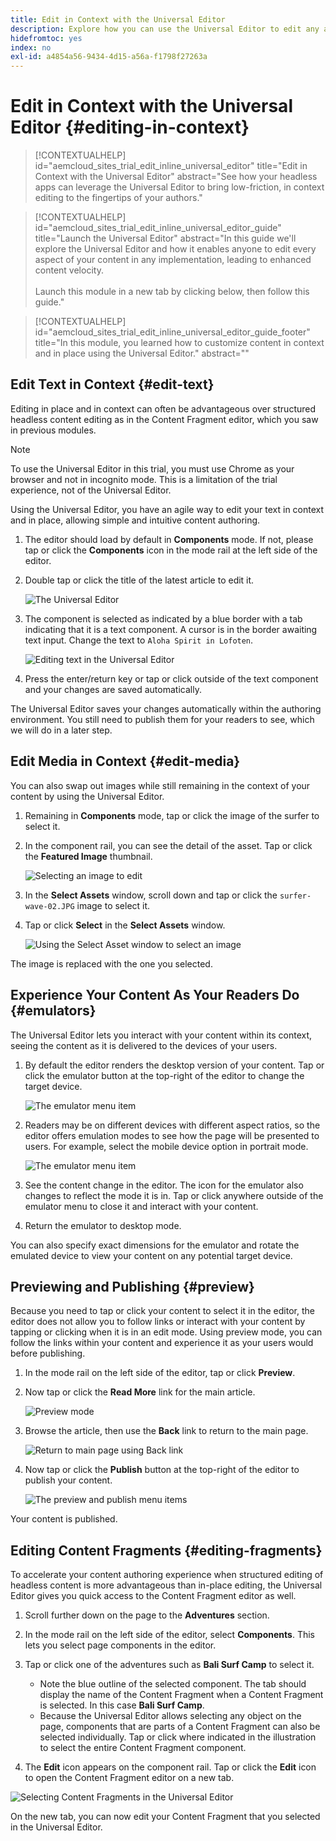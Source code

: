 ```yaml
---
title: Edit in Context with the Universal Editor
description: Explore how you can use the Universal Editor to edit any aspect of your content in place and in context in any implementation.
hidefromtoc: yes
index: no
exl-id: a4854a56-9434-4d15-a56a-f1798f27263a
---
```


# Edit in Context with the Universal Editor {#editing-in-context}

>[!CONTEXTUALHELP]
>id="aemcloud_sites_trial_edit_inline_universal_editor"
>title="Edit in Context with the Universal Editor"
>abstract="See how your headless apps can leverage the Universal Editor to bring low-friction, in context editing to the fingertips of your authors."

>[!CONTEXTUALHELP]
>id="aemcloud_sites_trial_edit_inline_universal_editor_guide"
>title="Launch the Universal Editor"
>abstract="In this guide we'll explore the Universal Editor and how it enables anyone to edit every aspect of your content in any implementation, leading to enhanced content velocity.<br><br>Launch this module in a new tab by clicking below, then follow this guide."

>[!CONTEXTUALHELP]
>id="aemcloud_sites_trial_edit_inline_universal_editor_guide_footer"
>title="In this module, you learned how to customize content in context and in place using the Universal Editor."
>abstract=""

## Edit Text in Context {#edit-text}

Editing in place and in context can often be advantageous over structured headless content editing as in the Content Fragment editor, which you saw in previous modules.

>[!NOTE]
>
>To use the Universal Editor in this trial, you must use Chrome as your browser and not in incognito mode. This is a limitation of the trial experience, not of the Universal Editor.

Using the Universal Editor, you have an agile way to edit your text in context and in place, allowing simple and intuitive content authoring.

1. The editor should load by default in **Components** mode. If not, please tap or click the **Components** icon in the mode rail at the left side of the editor.

1. Double tap or click the title of the latest article to edit it.

   ![The Universal Editor](assets/do-not-localize/ue-component-mode.png)

1. The component is selected as indicated by a blue border with a tab indicating that it is a text component. A cursor is in the border awaiting text input. Change the text to `Aloha Spirit in Lofoten`.

   ![Editing text in the Universal Editor](assets/do-not-localize/ue-edit-text-2.png)

1. Press the enter/return key or tap or click outside of the text component and your changes are saved automatically.

The Universal Editor saves your changes automatically within the authoring environment. You still need to publish them for your readers to see, which we will do in a later step.

## Edit Media in Context {#edit-media}

You can also swap out images while still remaining in the context of your content by using the Universal Editor.

1. Remaining in **Components** mode, tap or click the image of the surfer to select it.

1. In the component rail, you can see the detail of the asset. Tap or click the **Featured Image** thumbnail.

   ![Selecting an image to edit](assets/do-not-localize/ue-edit-media.png)

1. In the **Select Assets** window, scroll down and tap or click the `surfer-wave-02.JPG` image to select it.

1. Tap or click **Select** in the **Select Assets** window.

   ![Using the Select Asset window to select an image](assets/do-not-localize/ue-select-asset.png)

The image is replaced with the one you selected.

## Experience Your Content As Your Readers Do {#emulators}

The Universal Editor lets you interact with your content within its context, seeing the content as it is delivered to the devices of your users.

1. By default the editor renders the desktop version of your content. Tap or click the emulator button at the top-right of the editor to change the target device.

   ![The emulator menu item](assets/do-not-localize/ue-emulator-1.png)

1. Readers may be on different devices with different aspect ratios, so the editor offers emulation modes to see how the page will be presented to users. For example, select the mobile device option in portrait mode.

   ![The emulator menu item](assets/do-not-localize/ue-emulator-2.png)

1. See the content change in the editor. The icon for the emulator also changes to reflect the mode it is in. Tap or click anywhere outside of the emulator menu to close it and interact with your content.

1. Return the emulator to desktop mode.

You can also specify exact dimensions for the emulator and rotate the emulated device to view your content on any potential target device.

## Previewing and Publishing {#preview}

Because you need to tap or click your content to select it in the editor, the editor does not allow you to follow links or interact with your content by tapping or clicking when it is in an edit mode. Using preview mode, you can follow the links within your content and experience it as your users would before publishing.

1. In the mode rail on the left side of the editor, tap or click **Preview**.

1. Now tap or click the **Read More** link for the main article.

   ![Preview mode](assets/do-not-localize/ue-preview-publish-1.png)

1. Browse the article, then use the **Back** link to return to the main page.

   ![Return to main page using Back link](assets/do-not-localize/ue-preview-publish-3.png)

1. Now tap or click the **Publish** button at the top-right of the editor to publish your content.

   ![The preview and publish menu items](assets/do-not-localize/ue-preview-publish-4.png)

Your content is published.

## Editing Content Fragments {#editing-fragments}

To accelerate your content authoring experience when structured editing of headless content is more advantageous than in-place editing, the Universal Editor gives you quick access to the Content Fragment editor as well.

1. Scroll further down on the page to the **Adventures** section.

1. In the mode rail on the left side of the editor, select **Components**. This lets you select page components in the editor.

1. Tap or click one of the adventures such as **Bali Surf Camp** to select it.

   * Note the blue outline of the selected component. The tab should display the name of the Content Fragment when a Content Fragment is selected. In this case **Bali Surf Camp**.
   * Because the Universal Editor allows selecting any object on the page, components that are parts of a Content Fragment can also be selected individually. Tap or click where indicated in the illustration to select the entire Content Fragment component.

1.  The **Edit** icon appears on the component rail. Tap or click the **Edit** icon to open the Content Fragment editor on a new tab.

   ![Selecting Content Fragments in the Universal Editor](assets/do-not-localize/ue-content-fragments.png)

On the new tab, you can now edit your Content Fragment that you selected in the Universal Editor.
